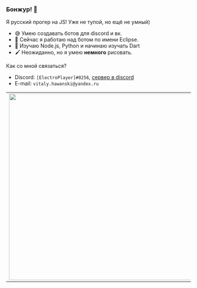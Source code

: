 ### Бонжур! 👋

Я русский прогер на JS! Уже не тупой, но ещё не умный)
- 😅 Умею создавать ботов для discord и вк.
- 🔭 Сейчас я работаю над ботом по имени Eclipse.
- 🌱 Изучаю Node.js, Python и начинаю изучать Dart
- 🖌️ Неожиданно, но я умею **немного** рисовать.

Как со мной связаться?
- Discord: `[ElectroPlayer]#0256`, [сервер в discord](https://discord.gg/6k8Kxhv)
- E-mail: `vitaly.hawanski@yandex.ru`

<p align="center">
  <table>
  <tr>
      <td><a href="https://github.com/Elektroplayer"><img width="510px" align="left" src="https://github-readme-stats.vercel.app/api?username=Elektroplayer&hide_border=true&count_private=false&layout=compact&hide_title=true&show_icons=true&theme=dark&icon_color=5194f0&bg_color=0d1117"/></td>
      <td><a href="https://github.com/Elektroplayer"><img width="510px" src="https://github-readme-stats.vercel.app/api/top-langs/?username=Elektroplayer&layout=compact&hide_border=true&hide_title=true&theme=dark&icon_color=5194f0&bg_color=0d1117"/></td>
  </tr>   
  </table>
</p>
